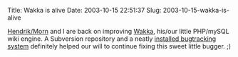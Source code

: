 Title: Wakka is alive
Date: 2003-10-15 22:51:37
Slug: 2003-10-15-wakka-is-alive


[Hendrik/Morn][1] and I are back on improving [Wakka][2], his/our little
PHP/mySQL wiki engine. A Subversion repository and a neatly [installed
bugtracking system][3] definitely helped our will to continue fixing this
sweet little bugger. ;)

   [1]: http://blog.mans.de
   [2]: http://www.wakkawiki.com
   [3]: http://bugs.wakkawiki.com
